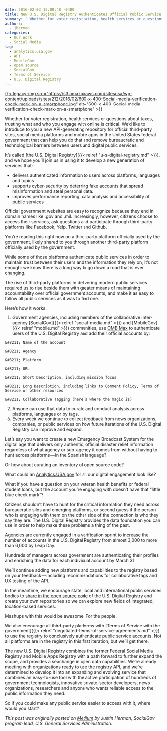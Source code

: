 ```yaml
---
date: 2016-02-03 12:00:48 -0400
title: New U.S. Digital Registry Authenticates Official Public Service Accounts
summary: ' Whether for voter registration, health services or questions about taxes, trusting what and who you engage with online is critical. We&rsquo;d like to introduce to you a new API-generating repository for official third-party sites, social media platforms and mobile apps in the United States federal government that can help you'
authors:
  - jherman
categories:
  - Our Work
  - Social Media
tag:
  - analytics.usa.gov
  - API
  - MobileGov
  - open source
  - SocialGov
  - Terms of Service
  - U.S. Digital Registry
---
```


<a href="https://s3.amazonaws.com/sitesusa/wp-content/uploads/sites/212/2016/02/600-x-400-Social-media-verification-check-mark-on-a-smartphone.jpg" rel="attachment wp-att-343205">{{< legacy-img src="https://s3.amazonaws.com/sitesusa/wp-content/uploads/sites/212/2016/02/600-x-400-Social-media-verification-check-mark-on-a-smartphone.jpg" alt="600-x-400-Social-media-verification-check-mark-on-a-smartphone" >}}</a>

Whether for voter registration, health services or questions about taxes, trusting what and who you engage with online is critical. We’d like to introduce to you a new API-generating repository for official third-party sites, social media platforms and mobile apps in the United States federal government that can help you do that and remove bureaucratic and technological barriers between users and digital public services.

It’s called [the U.S. Digital Registry]({{< relref "u-s-digital-registry.md" >}}), and we hope you’ll join us in using it to develop a new generation of services that:

  * delivers authenticated information to users across platforms, languages and topics
  * supports cyber-security by deterring fake accounts that spread misinformation and steal personal data.
  * improves performance reporting, data analysis and accessibility of public services

Official government websites are easy to recognize because they end in domain names like .gov and .mil. Increasingly, however, citizens choose to access their services, ask questions and participate through third-party platforms like Facebook, Yelp, Twitter and Github.

You’re reading this right now on a third-party platform officially used by the government, likely shared to you through another third-party platform officially used by the government.

While some of those platforms authenticate public services in order to maintain trust between their users and the information they rely on, it’s not enough: we know there is a long way to go down a road that is ever changing.

The rise of third-party platforms in delivering modern public services required us to rise beside them with greater means of maintaining accountability over official government accounts, and make it as easy to follow all public services as it was to find one.

Here’s how it works:

  1. Government agencies, including members of the collaborative inter-agency [SocialGov]({{< relref "social-media.md" >}}) and [MobileGov]({{< relref "mobile.md" >}}) communities, use [OMB Max](https://max.omb.gov/maxportal/home.do) to authenticate users of the U.S. Digital Registry and add their official accounts by:
  
    &#8211; Name of the account
  
    &#8211; Agency
  
    &#8211; Platform
  
    &#8211; URL
  
    &#8211; Short Description, including mission focus
  
    &#8211; Long Description, including links to Comment Policy, Terms of Service or other resources
  
    &#8211; Collaborative Tagging (here’s where the magic is)
  2. Anyone can use that data to curate and conduct analysis across platforms, languages or by tags.
  3. Every week we continue to collect feedback from news organizations, companies, or public services on how future iterations of the U.S. Digital Registry can improve and expand.

Let’s say you want to create a new Emergency Broadcast System for the digital age that delivers only authentic, official disaster relief information regardless of what agency or sub-agency it comes from without having to hunt across platforms — in the Spanish language?

Or how about curating an inventory of open source code?

What could an [Analytics.USA.gov](https://analytics.usa.gov/) for all our digital engagement look like?

What if you have a question on your veteran health benefits or federal student loans, but the account you’re engaging with doesn’t have that “little blue check mark”?

Citizens shouldn’t have to hunt for the critical information they need across bureaucratic silos and emerging platforms, or second guess if the person who is engaging with them on the other side of the connection is who they say they are. The U.S. Digital Registry provides the data foundation you can use in order to help make these problems a thing of the past.

Agencies are currently engaged in a verification sprint to increase the number of accounts in the U.S. Digital Registry from almost 3,000 to more than 6,000 by Leap Day.

Hundreds of managers across government are authenticating their profiles and enriching the data for each individual account by March 31.

We’ll continue adding new platforms and capabilities to the registry based on your feedback — including recommendations for collaborative tags and UX testing of the API.

In the meantime, we encourage state, local and international public services bodies to [share in the open source code](https://github.com/ctacdev/social-media-registry) of the U.S. Digital Registry and create your own repositories so we can explore new fields of integrated, location-based services.

Mashups with this would be awesome. For the people.

We also encourage all third-party platforms with [Terms of Service with the government]({{< relref "negotiated-terms-of-service-agreements.md" >}}) to use the registry to conclusively authenticate public service accounts. Not all platforms are in the registry in this first iteration, but we’ll get there.

The new U.S. Digital Registry combines the former Federal Social Media Registry and Mobile Apps Registry with a path forward to further expand the scope, and provides a seachange in open data capabilities. We’re already meeting with organizations ready to use the registry API, and we’re determined to develop it into an expanding and evolving service that combines an easy-to-use tool with the active participation of hundreds of government technologists, innovative private-sector developers, news organizations, researchers and anyone who wants reliable access to the public information they need.
  
So if you could make any public service easier to access with it, where would you start?

_This post was originally posted on [Medium](https://medium.com/@GeneralServicesAdministration/) by Justin Herman, SocialGov program lead, U.S. General Services Administration._